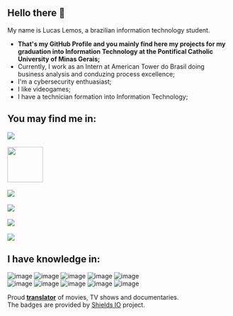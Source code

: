 ## Hello there 👋

My name is Lucas Lemos, a brazilian information technology student.

* <b>That's my GitHub Profile and you mainly find here my projects for my graduation into Information Technology at the Pontifical Catholic University of Minas Gerais;</b>
* Currently, I work as an Intern at American Tower do Brasil doing business analysis and conduzing process excellence;
* I'm a cybersecurity enthuasiast;
* I like videogames;
* I have a technician formation into Information Technology;

## You may find me in:
<a href="https://www.linkedin.com/in/lucaslpinheiro" target="_blank">
<img align="center" src="https://img.shields.io/badge/LinkedIn-0077B5?style=for-the-badge&logo=linkedin&logoColor=white" style="max-width:100%;">
</a>
</br>
</br>
<a href="https://www.behance.net/l3m0s" target="_blank">
<img align="center" width="80" color="#fff" src="https://cdn.worldvectorlogo.com/logos/behance-3.svg" style="max-width:100%;">
</a>
</br>
</br>
<a href="https://www.youtube.com/channel/UC4_X-afh1AYB_xae4FsQ2rw" target="_blank">
<img align="center" src="https://img.shields.io/badge/YouTube-FF0000?style=for-the-badge&logo=youtube&logoColor=white" style="max-width:100%;">
</a>
</br>
</br>
<a href="https://twitter.com/LukzStorm" target="_blank">
<img align="center" src="https://img.shields.io/badge/Twitter-1DA1F2?style=for-the-badge&logo=twitter&logoColor=white" style="max-width:100%;">
</a>
</br>
</br>
<a href="https://www.reddit.com/user/Juststorm14" target="_blank">
<img align="center" src="https://img.shields.io/badge/Reddit-FF4500?style=for-the-badge&logo=reddit&logoColor=white" style="max-width:100%;">
</a>
</br>
</br>
<a href="http://live.xbox.com/Profile?Gamertag=Juststorm14" target="_blank">
<img align="center" src="https://img.shields.io/badge/Xbox-107C10?style=for-the-badge&logo=xbox&logoColor=white" style="max-width:100%;">
</a>


## I have knowledge in:
![image](https://img.shields.io/badge/Windows-0078D6?style=for-the-badge&logo=windows&logoColor=white)
![image](https://img.shields.io/badge/Linux-FCC624?style=for-the-badge&logo=linux&logoColor=black)
![image](https://img.shields.io/badge/Kali_Linux-557C94?style=for-the-badge&logo=kali-linux&logoColor=white)
![image](https://img.shields.io/badge/Blogger-FF5722?style=for-the-badge&logo=blogger&logoColor=white)
![image](https://img.shields.io/badge/Wordpress-21759B?style=for-the-badge&logo=wordpress&logoColor=white)
</br>
![image](https://img.shields.io/badge/HTML5-E34F26?style=for-the-badge&logo=html5&logoColor=white)
![image](https://img.shields.io/badge/CSS3-1572B6?style=for-the-badge&logo=css3&logoColor=white)
![image](https://img.shields.io/badge/C%23-239120?style=for-the-badge&logo=c-sharp&logoColor=white)
![image](https://img.shields.io/badge/Java-ED8B00?style=for-the-badge&logo=java&logoColor=white)
![image](https://img.shields.io/badge/Visual_Studio_2019-5C2D91?style=for-the-badge&logo=visual%20studio&logoColor=white)

Proud <a href='http://legendas.tv/usuario/juststorm14' target='_blank'><b>translator</b></a> of movies, TV shows and documentaries.
<br>The badges are provided by <a href='https://github.com/badges/shields' target='_blank'>Shields IO</a> project.
